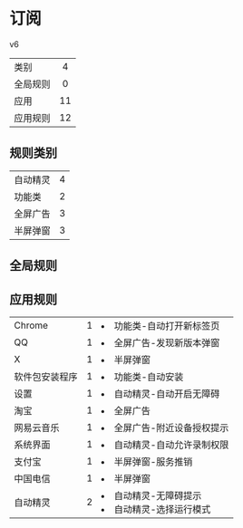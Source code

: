# 订阅

v6

|||
| - |:-:|
|类别|4|
|全局规则|0|
|应用|11|
|应用规则|12|

## 规则类别

|||
| - |:-:|
|自动精灵|4|
|功能类|2|
|全屏广告|3|
|半屏弹窗|3|

## 全局规则



## 应用规则

||||
| - |:-:|-|
|Chrome|1|<li>功能类-自动打开新标签页|
|QQ|1|<li>全屏广告-发现新版本弹窗|
|X|1|<li>半屏弹窗|
|软件包安装程序|1|<li>功能类-自动安装|
|设置|1|<li>自动精灵-自动开启无障碍|
|淘宝|1|<li>全屏广告|
|网易云音乐|1|<li>全屏广告-附近设备授权提示|
|系统界面|1|<li>自动精灵-自动允许录制权限|
|支付宝|1|<li>半屏弹窗-服务推销|
|中国电信|1|<li>半屏弹窗|
|自动精灵|2|<li>自动精灵-无障碍提示<li>自动精灵-选择运行模式|
